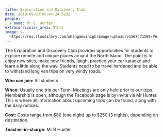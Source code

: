 ```yaml
---
title: Exploration and Discovery Club
date: 2019-09-03T00:44:24.523Z
people:
  - name: Mr B. Hunter
extracurricular_area: Other
image: >-
  https://res.cloudinary.com/whanganuihigh/image/upload/v1567471599/Performing%20Arts/Exploration_Club.jpg
---
```

The Exploration and Discovery Club provides opportunities for students to explore remote and unique places around the North Island. The point is to enjoy new sites, make new friends, laugh, practice your car karaoke and learn a little along the way. Students need to be travel hardened and be able to withstand long van trips on very windy roads. 

**Who can join:** All students

**When:**  Usually one trip per Term. Meetings are only held prior to our trips. Membership is open, although the Facebook page is by invite via Mr Hunter. This is where all information about upcoming trips can be found, along with the daily notices. 

**Cost:** Costs range from $80 (one night) up to $250 (3 nights), depending on destination. 

**Teacher-in-charge:** Mr B Hunter
